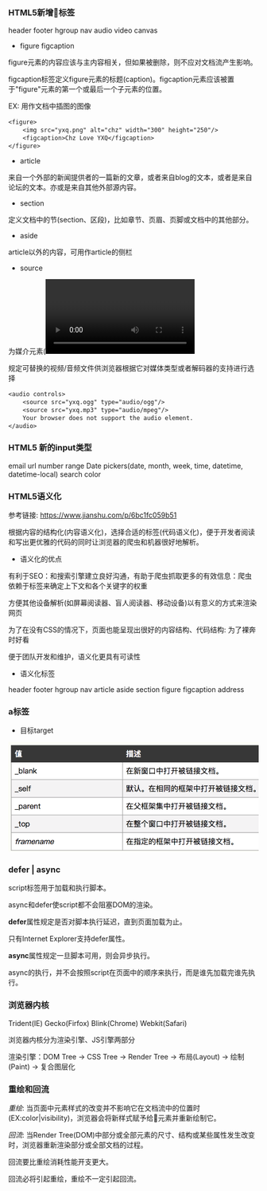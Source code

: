 ### HTML5新增标签

header footer hgroup nav audio video canvas

* figure figcaption

figure元素的内容应该与主内容相关，但如果被删除，则不应对文档流产生影响。

figcaption标签定义figure元素的标题(caption)。figcaption元素应该被置于"figure"元素的第一个或最后一个子元素的位置。

EX: 用作文档中插图的图像

````
<figure>
    <img src="yxq.png" alt="chz" width="300" height="250"/>
    <figcaption>Chz Love YXQ</figcaption>
</figure>
````

* article

来自一个外部的新闻提供者的一篇新的文章，或者来自blog的文本，或者是来自论坛的文本。亦或是来自其他外部源内容。

* section

定义文档中的节(section、区段)，比如章节、页眉、页脚或文档中的其他部分。

* aside

article以外的内容，可用作article的侧栏

* source

为媒介元素(<video>/<audio>)定义媒介资源

规定可替换的视频/音频文件供浏览器根据它对媒体类型或者解码器的支持进行选择

````
<audio controls>
    <source src="yxq.ogg" type="audio/ogg"/>
    <source src="yxq.mp3" type="audio/mpeg"/>
    Your browser does not support the audio element.
</audio>
````

### HTML5 新的input类型

email   url   number   range   Date pickers(date, month, week, time, datetime, datetime-local)   search   color

### HTML5语义化

参考链接: https://www.jianshu.com/p/6bc1fc059b51

根据内容的结构化(内容语义化)，选择合适的标签(代码语义化)，便于开发者阅读和写出更优雅的代码的同时让浏览器的爬虫和机器很好地解析。

* 语义化的优点

有利于SEO：和搜索引擎建立良好沟通，有助于爬虫抓取更多的有效信息：爬虫依赖于标签来确定上下文和各个关键字的权重

方便其他设备解析(如屏幕阅读器、盲人阅读器、移动设备)以有意义的方式来渲染网页

为了在没有CSS的情况下，页面也能呈现出很好的内容结构、代码结构: 为了裸奔时好看

便于团队开发和维护，语义化更具有可读性

* 语义化标签

header footer hgroup nav article aside section figure figcaption address

### a标签

* 目标target

![target](images/target.png)

### defer | async

script标签用于加载和执行脚本。

async和defer使script都不会阻塞DOM的渲染。

**defer**属性规定是否对脚本执行延迟，直到页面加载为止。

只有Internet Explorer支持defer属性。

**async**属性规定一旦脚本可用，则会异步执行。

async的执行，并不会按照script在页面中的顺序来执行，而是谁先加载完谁先执行。

### 浏览器内核

Trident(IE) Gecko(Firfox) Blink(Chrome) Webkit(Safari)

浏览器内核分为渲染引擎、JS引擎两部分

渲染引擎：DOM Tree -> CSS Tree -> Render Tree -> 布局(Layout) -> 绘制(Paint) -> 复合图层化

### 重绘和回流

*重绘*: 当页面中元素样式的改变并不影响它在文档流中的位置时(EX:color|visibility)，浏览器会将新样式赋予给元素并重新绘制它。

*回流*: 当Render Tree(DOM)中部分或全部元素的尺寸、结构或某些属性发生改变时，浏览器重新渲染部分或全部文档的过程。

回流要比重绘消耗性能开支更大。

回流必将引起重绘，重绘不一定引起回流。

